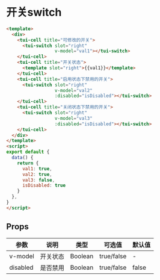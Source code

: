 # 开关switch

```html
<template>
  <div>
    <tui-cell title="可修改的开关">
      <tui-switch slot="right"
                  v-model="val1"></tui-switch>
    </tui-cell>
    <tui-cell title="开关状态">
      <template slot="right">{{val1}}</template>
    </tui-cell>
    <tui-cell title="启用状态下禁用的开关">
      <tui-switch slot="right"
                  v-model="val2"
                  :disabled="isDisabled"></tui-switch>
    </tui-cell>
    <tui-cell title="关闭状态下禁用的开关">
      <tui-switch slot="right"
                  v-model="val3"
                  :disabled="isDisabled"></tui-switch>
    </tui-cell>
  </div>
</template>
<script>
export default {
  data() {
    return {
      val1: true,
      val2: true,
      val3: false,
      isDisabled: true
    }
  },
}
</script>
```

## Props

| 参数        | 说明          | 类型     | 可选值       | 默认值  |
| ---------- | ------------- | ------- | ----------- | ------ |
| v-model    | 开关状态 | Boolean | true/false  |- |
| disabled   | 是否禁用 | Boolean | true/false  |false |